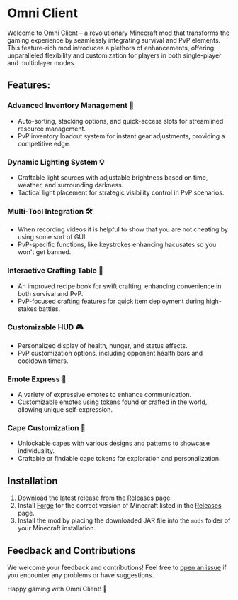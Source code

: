 # Omni Client

Welcome to Omni Client – a revolutionary Minecraft mod that transforms the gaming experience by seamlessly integrating survival and PvP elements. This feature-rich mod introduces a plethora of enhancements, offering unparalleled flexibility and customization for players in both single-player and multiplayer modes.

## Features:

### Advanced Inventory Management 🎒

- Auto-sorting, stacking options, and quick-access slots for streamlined resource management.
- PvP inventory loadout system for instant gear adjustments, providing a competitive edge.

### Dynamic Lighting System 💡

- Craftable light sources with adjustable brightness based on time, weather, and surrounding darkness.
- Tactical light placement for strategic visibility control in PvP scenarios.

### Multi-Tool Integration 🛠️

- When recording videos it is helpful to show that you are not cheating by using some sort of GUI.
- PvP-specific functions, like keystrokes enhancing hacusates so you won't get banned.

### Interactive Crafting Table 📜

- An improved recipe book for swift crafting, enhancing convenience in both survival and PvP.
- PvP-focused crafting features for quick item deployment during high-stakes battles.

### Customizable HUD 🎮

- Personalized display of health, hunger, and status effects.
- PvP customization options, including opponent health bars and cooldown timers.

### Emote Express 🤔

- A variety of expressive emotes to enhance communication.
- Customizable emotes using tokens found or crafted in the world, allowing unique self-expression.

### Cape Customization 🧣

- Unlockable capes with various designs and patterns to showcase individuality.
- Craftable or findable cape tokens for exploration and personalization.

## Installation

1. Download the latest release from the [Releases](https://github.com/0SGames/Omni/releases) page.
2. Install [Forge](https://files.minecraftforge.net/net/minecraftforge/forge/) for the correct version of Minecraft listed in the [Releases](https://github.com/0SGames/Omni/releases) page.
3. Install the mod by placing the downloaded JAR file into the `mods` folder of your Minecraft installation.

## Feedback and Contributions

We welcome your feedback and contributions! Feel free to [open an issue](https://github.com/0SGames/Omni/issues) if you encounter any problems or have suggestions.

Happy gaming with Omni Client! 🚀
